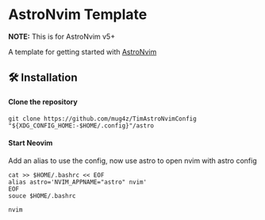 # AstroNvim Template

**NOTE:** This is for AstroNvim v5+

A template for getting started with [AstroNvim](https://github.com/AstroNvim/AstroNvim)

## 🛠️ Installation

#### Clone the repository

```shell
git clone https://github.com/mug4z/TimAstroNvimConfig "${XDG_CONFIG_HOME:-$HOME/.config}"/astro
```

#### Start Neovim
Add an alias to use the config, now use astro to open nvim with astro config
```shell
cat >> $HOME/.bashrc << EOF
alias astro='NVIM_APPNAME="astro" nvim'
EOF
souce $HOME/.bashrc
```
```shell
nvim
```

